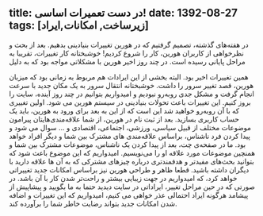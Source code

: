 title: در دست تعمیرات اساسی!
date: 1392-08-27
tags: [زیرساخت, امکانات,ایراد]
---
در هفته‌های گذشته، تصمیم گرفتیم که در هورین تغییرات بنیادینی بدهیم. بعد از بحث و نظرخواهی از کاربران هورین، کار را شروع کردیم! خوشبختانه کار تغییرات، تقریبا به مراحل پایانی رسیده است. در چند روز اخیر هورین با مشکلاتی مواجه بود که به دلیل

<!-- more -->
همین تغییرات اخیر بود. البته بخشی از این ایرادات هم مربوط به زمانی بود که میزبان هورین، قصد تغییر سرور را داشت. خوشبختانه انتقال سرور به یک مکان جدید با سرعت انجام گرفت و مشکل جدی رو‌به‌رو نبودیم و امیدواریم بتوانیم در چند روز آینده، سایت را بروز کنیم.
این تغییرات باعث تحولات بنیادینی در سیستم هورین می شود. اولین تغییری که با آن روبه‌رو خواهید شد این است که از این به بعد برای ورود به هورین، باید یک حساب کاربری بسازید. بعد از ثبت نام در هورین، از شما علاقه‌مندی‌هایتان پیرامون موضوعات مختلف از قبیل سیاسی، ورزشی، اجتماعی، اقتصادی و ... سوال می شود و پیدا کردن فرد ناشناس، براساس علاقه‌مندی های مشترک بین شما و دیگر افراد خواهد بود. ما در صفحه‌ی چت، بعد از پیدا کردن یک ناشناس، موضوعات مشترک بین شما و همنچین موضوعات مورد علاقه او را می‌نویسیم. امیدواریم که این موضوع باعث شود که بتوانید بحث‌های مفیدتر و هدفمندتری درباره چیزهای مشترکی که به آن ها علاقه دارید با دیگران داشته باشید.
قطعا ظاهر و طراحی هورین نیز براساس امکانات جدید تغییراتی خواهد کرد، که امیدواریم در جهت زیبایی بیشتر و راحت‌‌تر شدن کار با آن باشد.
در صورتی که در حین مراحل تغییر، ایراداتی در سایت دیدید حتما به ما بگویید و پیشاپیش از پیشامد هرگونه ایراد احتمالی عذر خواهی می کنیم، امیدواریم که این تغییرات و اضافه شدن امکانات جدید بتواند رضایت خاطر شما را برآورده کند.
